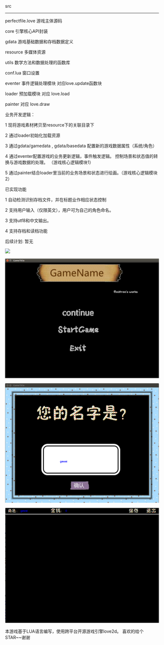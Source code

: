 src

---

perfectfile.love 游戏主体源码

core 引擎核心API封装

gdata 游戏基础数据和存档数据定义

resource 多媒体资源

utils 数学方法和数据处理的函数库

conf.lua 窗口设置

eventer 事件逻辑处理模块 对应love.update函数块

loader 预加载模块 对应 love.load

painter 对应 love.draw

业务开发逻辑：

1 现将游戏素材拷贝至resource下的关联目录下

2 通过loader初始化加载资源

3 通过gdata/gamedata , gdata/basedata 配置新的游戏数据属性（系统/角色）

4 通过eventer配置游戏的业务更新逻辑，事件触发逻辑。 控制场景和状态值的转换与游戏数据的处理。 （游戏核心逻辑模块1）

5 通过painter结合loader里当前的业务场景和状态进行绘画。（游戏核心逻辑模块2）

已实现功能

1 自动检测识别存档文件，并在标题业作相应状态控制

2 支持用户输入（仅限英文），用户可为自己的角色命名。

3 支持utf8和中文输出。

4 支持存档和读档功能

后续计划:
暂无

![](233.png)

![](show1.png)

![](show2.png)

![](show3.png)

本游戏基于LUA语言编写，使用跨平台开源游戏引擎love2d。 喜欢的给个STAR~~谢谢

